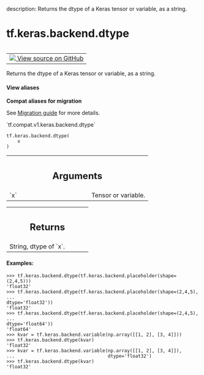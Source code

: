 description: Returns the dtype of a Keras tensor or variable, as a string.

<div itemscope itemtype="http://developers.google.com/ReferenceObject">
<meta itemprop="name" content="tf.keras.backend.dtype" />
<meta itemprop="path" content="Stable" />
</div>

# tf.keras.backend.dtype

<!-- Insert buttons and diff -->

<table class="tfo-notebook-buttons tfo-api nocontent" align="left">
<td>
  <a target="_blank" href="https://github.com/tensorflow/tensorflow/blob/r2.2/tensorflow/python/keras/backend.py#L1239-L1268">
    <img src="https://www.tensorflow.org/images/GitHub-Mark-32px.png" />
    View source on GitHub
  </a>
</td>
</table>



Returns the dtype of a Keras tensor or variable, as a string.

<section class="expandable">
  <h4 class="showalways">View aliases</h4>
  <p>
<b>Compat aliases for migration</b>
<p>See
<a href="https://www.tensorflow.org/guide/migrate">Migration guide</a> for
more details.</p>
<p>`tf.compat.v1.keras.backend.dtype`</p>
</p>
</section>

<pre class="devsite-click-to-copy prettyprint lang-py tfo-signature-link">
<code>tf.keras.backend.dtype(
    x
)
</code></pre>



<!-- Placeholder for "Used in" -->


<!-- Tabular view -->
 <table class="responsive fixed orange">
<colgroup><col width="214px"><col></colgroup>
<tr><th colspan="2"><h2 class="add-link">Arguments</h2></th></tr>

<tr>
<td>
`x`
</td>
<td>
Tensor or variable.
</td>
</tr>
</table>



<!-- Tabular view -->
 <table class="responsive fixed orange">
<colgroup><col width="214px"><col></colgroup>
<tr><th colspan="2"><h2 class="add-link">Returns</h2></th></tr>
<tr class="alt">
<td colspan="2">
String, dtype of `x`.
</td>
</tr>

</table>



#### Examples:



```
>>> tf.keras.backend.dtype(tf.keras.backend.placeholder(shape=(2,4,5)))
'float32'
>>> tf.keras.backend.dtype(tf.keras.backend.placeholder(shape=(2,4,5),
...                                                     dtype='float32'))
'float32'
>>> tf.keras.backend.dtype(tf.keras.backend.placeholder(shape=(2,4,5),
...                                                     dtype='float64'))
'float64'
>>> kvar = tf.keras.backend.variable(np.array([[1, 2], [3, 4]]))
>>> tf.keras.backend.dtype(kvar)
'float32'
>>> kvar = tf.keras.backend.variable(np.array([[1, 2], [3, 4]]),
...                                  dtype='float32')
>>> tf.keras.backend.dtype(kvar)
'float32'
```
